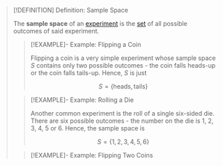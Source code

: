 >[!DEFINITION] Definition: Sample Space
>
>The **sample space** of an [experiment](Experiment.md) is the [set](../Set%20Theory/Set.md) of all possible outcomes of said experiment.
>
>>[!EXAMPLE]- Example: Flipping a Coin
>>
>>Flipping a coin is a very simple experiment whose sample space $S$ contains only two possible outcomes - the coin falls heads-up or the coin falls tails-up. Hence, $S$ is just
>>
>>$$
>>S = \{\mathrm{heads}, \mathrm{tails}\}
>>$$
>>
>
>>[!EXAMPLE]- Example: Rolling a Die
>>
>>Another common experiment is the roll of a single six-sided die. There are six possible outcomes - the number on the die is 1, 2, 3, 4, 5 or 6. Hence, the sample space is
>>
>>$$
>>S = \{1, 2, 3, 4, 5, 6\}
>>$$
>>
>
>>[!EXAMPLE]- Example: Flipping Two Coins
>>
>>
>>
>